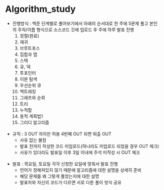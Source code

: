 # Algorithm_study
- 진행방식 : 백준 단계별로 풀어보기에서 아래의 순서대로 한 주에 5문제 풀고 본인의 주차/이름 형식으로 소스코드 깃에 업로드 후 주에 하루 발표 진행
   1. 정렬(완료)
   2. 재귀
   3. 브루트포스
   4. 집합과 맵
   5. 스택
   6. 큐, 덱
   7. 투포인터
   8. 이분 탐색
   9. 우선순위 큐
   10. 백트래킹
   11. 그래프와 순회
   12. 트리
   13. 누적합
   14. 동적 계획법1
   15. 그리디 알고리즘
<br><br>
- 규칙 : 3 OUT 까지만 허용 4번째 OUT 되면 퇴출
   OUT
   - 사유 없는 불참
   - 발표 전까지 작성한 코드 미업로드(하나라도 미업로드 되었을 경우 OUT 체크)
   - 사유가 있더라도 발표일 이후 3일 이내에 주석 미작성 시 OUT 체크
<br><br>
- 발표 : 목요일, 토요일 각각 신청한 요일에 맞춰서 발표 진행
   - 언어가 정해져있지 않기 때문에 알고리즘에 대한 설명을 상세히 준비
   - 해당 문제를 왜 그렇게 풀었는지에 대한 설명
   - 발표자와 자신의 코드가 다르면 서로 다른 풀이 방식 공유
